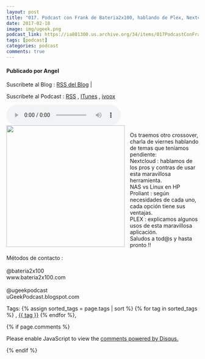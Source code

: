 ```yaml
---
layout: post
title: "017. Podcast con Frank de Bateria2x100, hablando de Plex, Nextcloud..."
date: 2017-02-18
image: img/ugeek.png
podcast_link: https://ia801300.us.archive.org/34/items/017PodcastConFrankDeBateria2x100HablandoDePlexNextcloud.../%23017%20Podcast%20con%20Frank%20de%20Bateria2x100%2c%20hablando%20de%20Plex%2c%20Nextcloud....mp3
tags: [podcast]
categories: podcast
comments: true
---
```

#### Publicado por Angel

Suscribete al Blog :  [RSS del Blog](http://feeds.feedburner.com/uGeekBlog) |

Suscribete al Podcast :  [RSS](http://feeds.feedburner.com/ugeek) , [ITunes](https://itunes.apple.com/us/podcast/ugeek/id1201421866?mt=2) , [ivoox](https://www.ivoox.com/podcast-ugeek_sq_f1383493_1.html)

<audio controls>
  <source src="https://ia801300.us.archive.org/34/items/017PodcastConFrankDeBateria2x100HablandoDePlexNextcloud.../%23017%20Podcast%20con%20Frank%20de%20Bateria2x100%2c%20hablando%20de%20Plex%2c%20Nextcloud....mp3" type="audio/mpeg">
Your browser does not support the audio element.
</audio>
<!-- ---------------------------------------------------Pon aquí el audio-------------------------------------------------------- -->


<div class="separator" style="clear: both; text-align: center;"><a href="https://4.bp.blogspot.com/-aF67slShwN8/WKicryjkriI/AAAAAAAAAgg/xk5iI73bPAo4YVsjFM41PHYED9Am7RAywCLcB/s1600/podcast.jpg" imageanchor="1" style="clear: left; float: left; margin-bottom: 1em; margin-right: 1em;"><img border="0" height="320" src="https://4.bp.blogspot.com/-aF67slShwN8/WKicryjkriI/AAAAAAAAAgg/xk5iI73bPAo4YVsjFM41PHYED9Am7RAywCLcB/s320/podcast.jpg" width="310" /></a></div><br />Os traemos otro crossover, charla de viernes hablando de temas que teníamos pendiente:<br />Nextcloud : hablamos de los pros y contras de usar esta maravillosa herramienta.<br />NAS vs Linux en HP Proliant : según necesidades de cada uno, cada opción tiene sus ventajas.<br />PLEX : explicamos algunos usos de esta maravillosa aplicación.<br />Saludos a tod@s y hasta pronto !! <br /><br />Métodos de contacto :<br /><br />@bateria2x100<br />www.bateria2x100.com<br /><br />@ugeekpodcast<br />uGeekPodcast.blogspot.com



<!-- TAGS Y COMENTARIOS -->

Tags: {% assign sorted_tags = page.tags | sort %} {% for tag in sorted_tags %} , <span class="tag"><a href="/search#{{ tag }}">{{ tag }}</a></span> {% endfor %},



{% if page.comments %}
<div id="disqus_thread"></div>
<script>

/**
*  RECOMMENDED CONFIGURATION VARIABLES: EDIT AND UNCOMMENT THE SECTION BELOW TO INSERT DYNAMIC VALUES FROM YOUR PLATFORM OR CMS.
*  LEARN WHY DEFINING THESE VARIABLES IS IMPORTANT: https://disqus.com/admin/universalcode/#configuration-variables*/
/*
var disqus_config = function () {
this.page.url = PAGE_URL;  // Replace PAGE_URL with your page's canonical URL variable
this.page.identifier = PAGE_IDENTIFIER; // Replace PAGE_IDENTIFIER with your page's unique identifier variable
};
*/
(function() { // DON'T EDIT BELOW THIS LINE
var d = document, s = d.createElement('script');
s.src = 'https://https-angelbcn-github-io-ugeek.disqus.com/embed.js';
s.setAttribute('data-timestamp', +new Date());
(d.head || d.body).appendChild(s);
})();
</script>
<noscript>Please enable JavaScript to view the <a href="https://disqus.com/?ref_noscript">comments powered by Disqus.</a></noscript>


{% endif %}

